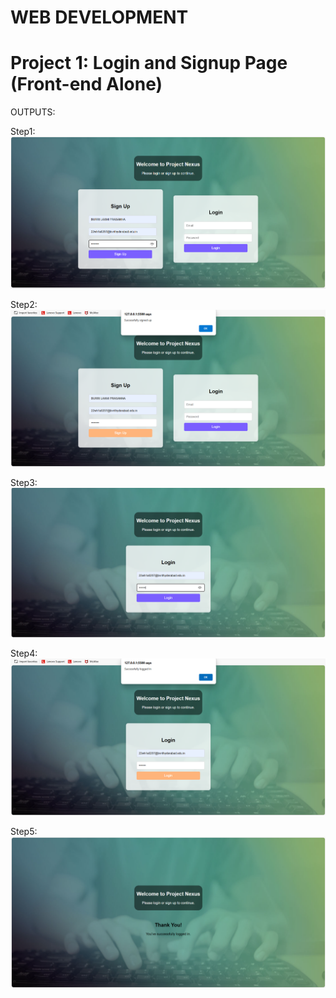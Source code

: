 # WEB DEVELOPMENT

# Project 1: Login and Signup Page (Front-end Alone)

OUTPUTS:

Step1:
![](https://github.com/laxmiprasanna22/project-nexus/blob/main/OutputImages/Screenshot%202024-05-30%20163256.png?raw=true)

Step2:
![](https://github.com/laxmiprasanna22/project-nexus/blob/main/OutputImages/Screenshot%202024-05-30%20163325.png?raw=true)

Step3:
![](https://github.com/laxmiprasanna22/project-nexus/blob/main/OutputImages/Screenshot%202024-05-30%20163345.png?raw=true)

Step4:
![](https://github.com/laxmiprasanna22/project-nexus/blob/main/OutputImages/Screenshot%202024-05-30%20163359.png?raw=true)

Step5:
![](https://github.com/laxmiprasanna22/project-nexus/blob/main/OutputImages/Screenshot%202024-05-30%20163409.png?raw=true)
